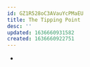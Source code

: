 ```yaml
---
id: GZ1R528oC3AVauYcPMaEU
title: The Tipping Point
desc: ''
updated: 1636660931582
created: 1636660922751
---
```


- 